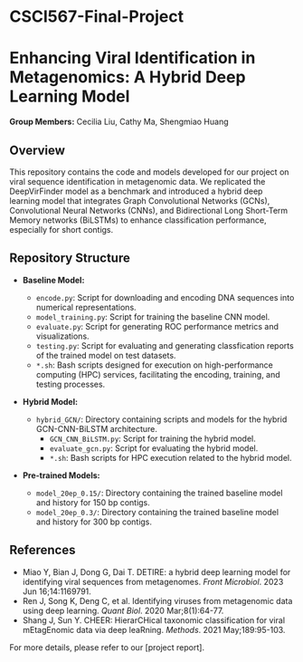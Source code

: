 # CSCI567-Final-Project
# Enhancing Viral Identification in Metagenomics: A Hybrid Deep Learning Model

**Group Members:** Cecilia Liu, Cathy Ma, Shengmiao Huang

## Overview
This repository contains the code and models developed for our project on viral sequence identification in metagenomic data. We replicated the DeepVirFinder model as a benchmark and introduced a hybrid deep learning model that integrates Graph Convolutional Networks (GCNs), Convolutional Neural Networks (CNNs), and Bidirectional Long Short-Term Memory networks (BiLSTMs) to enhance classification performance, especially for short contigs.

## Repository Structure

- **Baseline Model:**
  - `encode.py`: Script for downloading and encoding DNA sequences into numerical representations.
  - `model_training.py`: Script for training the baseline CNN model.
  - `evaluate.py`: Script for generating ROC performance metrics and visualizations.
  - `testing.py`: Script for evaluating and generating classfication reports of the trained model on test datasets.
  - `*.sh`: Bash scripts designed for execution on high-performance computing (HPC) services, facilitating the encoding, training, and testing processes.

- **Hybrid Model:**
  - `hybrid_GCN/`: Directory containing scripts and models for the hybrid GCN-CNN-BiLSTM architecture.
    - `GCN_CNN_BiLSTM.py`: Script for training the hybrid model.
    - `evaluate_gcn.py`: Script for evaluating the hybrid model.
    - `*.sh`: Bash scripts for HPC execution related to the hybrid model.

- **Pre-trained Models:**
  - `model_20ep_0.15/`: Directory containing the trained baseline model and history for 150 bp contigs.
  - `model_20ep_0.3/`: Directory containing the trained baseline model and history for 300 bp contigs.

## References

- Miao Y, Bian J, Dong G, Dai T. DETIRE: a hybrid deep learning model for identifying viral sequences from metagenomes. *Front Microbiol*. 2023 Jun 16;14:1169791.
- Ren J, Song K, Deng C, et al. Identifying viruses from metagenomic data using deep learning. *Quant Biol*. 2020 Mar;8(1):64-77.
- Shang J, Sun Y. CHEER: HierarCHical taxonomic classification for viral mEtagEnomic data via deep leaRning. *Methods*. 2021 May;189:95-103.

For more details, please refer to our [project report].
